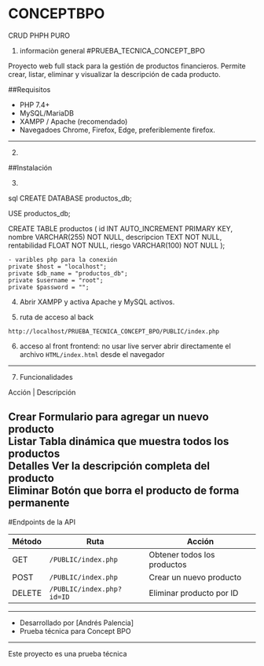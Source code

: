 # CONCEPTBPO
CRUD PHPH PURO
1. informaciòn general
#PRUEBA_TECNICA_CONCEPT_BPO

Proyecto web full stack para la gestión de productos financieros. Permite crear, listar, eliminar y visualizar la descripción de cada producto. 


##Requisitos

- PHP 7.4+
- MySQL/MariaDB
- XAMPP / Apache (recomendado)
- Navegadoes Chrome, Firefox, Edge, preferiblemente firefox.

---
2.
##Instalación

3.
sql
CREATE DATABASE productos_db;

USE productos_db;

CREATE TABLE productos (
  id INT AUTO_INCREMENT PRIMARY KEY,
  nombre VARCHAR(255) NOT NULL,
  descripcion TEXT NOT NULL,
  rentabilidad FLOAT NOT NULL,
  riesgo VARCHAR(100) NOT NULL
);
```
- varibles php para la conexión
private $host = "localhost";
private $db_name = "productos_db";
private $username = "root";
private $password = "";
```

4. Abrir XAMPP y activa Apache y MySQL activos.

5. ruta de acceso al back 
```
http://localhost/PRUEBA_TECNICA_CONCEPT_BPO/PUBLIC/index.php
```

6. acceso al front frontend:
   no usar live server
   abrir directamente el archivo `HTML/index.html` desde el navegador

---

7. Funcionalidades

Acción        | Descripción                                      

Crear          Formulario para agregar un nuevo producto        
Listar         Tabla dinámica que muestra todos los productos   
Detalles      Ver la descripción completa del producto         
Eliminar       Botón que borra el producto de forma permanente  
---

#Endpoints de la API

| Método | Ruta                                | Acción                  |
|--------|-------------------------------------|--------------------------|
| GET    | `/PUBLIC/index.php`                 | Obtener todos los productos |
| POST   | `/PUBLIC/index.php`                 | Crear un nuevo producto     |
| DELETE | `/PUBLIC/index.php?id=ID`           | Eliminar producto por ID    |

---



- Desarrollado por [Andrés Palencia]
- Prueba técnica para Concept BPO

---

Este proyecto es una prueba técnica
